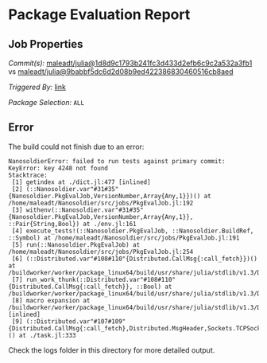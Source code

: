 # Package Evaluation Report

## Job Properties

*Commit(s):* [maleadt/julia@1d8d9c1793b241fc3d433d2efb6c9c2a532a3fb1](https://github.com/maleadt/julia/commit/1d8d9c1793b241fc3d433d2efb6c9c2a532a3fb1) vs [maleadt/julia@9babbf5dc6d2d08b9ed422386830460516cb8aed](https://github.com/maleadt/julia/commit/9babbf5dc6d2d08b9ed422386830460516cb8aed)

*Triggered By:* [link](https://github.com/maleadt/julia/commit/1d8d9c1793b241fc3d433d2efb6c9c2a532a3fb1#commitcomment-36359172)

*Package Selection:* `ALL`

## Error

The build could not finish due to an error:

```
NanosoldierError: failed to run tests against primary commit: KeyError: key 4248 not found
Stacktrace:
 [1] getindex at ./dict.jl:477 [inlined]
 [2] (::Nanosoldier.var"#31#35"{Nanosoldier.PkgEvalJob,VersionNumber,Array{Any,1}})() at /home/maleadt/Nanosoldier/src/jobs/PkgEvalJob.jl:192
 [3] withenv(::Nanosoldier.var"#31#35"{Nanosoldier.PkgEvalJob,VersionNumber,Array{Any,1}}, ::Pair{String,Bool}) at ./env.jl:161
 [4] execute_tests!(::Nanosoldier.PkgEvalJob, ::Nanosoldier.BuildRef, ::Symbol) at /home/maleadt/Nanosoldier/src/jobs/PkgEvalJob.jl:191
 [5] run(::Nanosoldier.PkgEvalJob) at /home/maleadt/Nanosoldier/src/jobs/PkgEvalJob.jl:254
 [6] (::Distributed.var"#108#110"{Distributed.CallMsg{:call_fetch}})() at /buildworker/worker/package_linux64/build/usr/share/julia/stdlib/v1.3/Distributed/src/process_messages.jl:294
 [7] run_work_thunk(::Distributed.var"#108#110"{Distributed.CallMsg{:call_fetch}}, ::Bool) at /buildworker/worker/package_linux64/build/usr/share/julia/stdlib/v1.3/Distributed/src/process_messages.jl:79
 [8] macro expansion at /buildworker/worker/package_linux64/build/usr/share/julia/stdlib/v1.3/Distributed/src/process_messages.jl:294 [inlined]
 [9] (::Distributed.var"#107#109"{Distributed.CallMsg{:call_fetch},Distributed.MsgHeader,Sockets.TCPSocket})() at ./task.jl:333
```

Check the logs folder in this directory for more detailed output.

